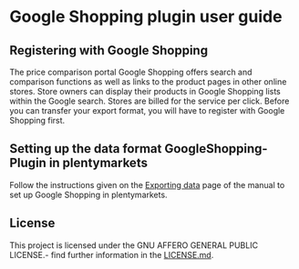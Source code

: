 
# Google Shopping plugin user guide

<div class="container-toc"></div>

## Registering with Google Shopping

The price comparison portal Google Shopping offers search and comparison functions as well as links to the product pages in other online stores. Store owners can display their products in Google Shopping lists within the Google search. Stores are billed for the service per click.
Before you can transfer your export format, you will have to register with Google Shopping first.

## Setting up the data format GoogleShopping-Plugin in plentymarkets

Follow the instructions given on the [Exporting data](https://www.plentymarkets.co.uk/manual/data-exchange/exporting-data/#4) page of the manual to set up Google Shopping in plentymarkets.

## License

This project is licensed under the GNU AFFERO GENERAL PUBLIC LICENSE.- find further information in the [LICENSE.md](https://github.com/plentymarkets/plugin-elastic-export-google-shopping/blob/master/LICENSE.md).
